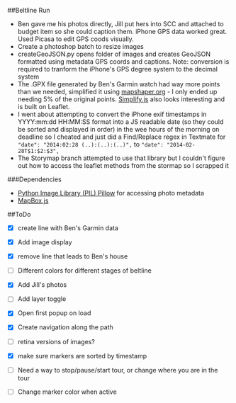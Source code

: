 ##Beltline Run
- Ben gave me his photos directly, Jill put hers into SCC and attached to budget item so she could caption them. iPhone GPS data worked great. Used Picasa to edit GPS coods visually.
- Create a photoshop batch to resize images
- createGeoJSON.py opens folder of images and creates GeoJSON formatted using metadata GPS coords and captions. Note: conversion is required to tranform the iPhone's GPS degree system to the decimal system
- The .GPX file generated by Ben's Garmin watch had way more points than we needed, simplified it using [mapshaper.org](http://www.mapshaper.org/) - I only ended up needing 5% of the original points. [Simplify.js](http://mourner.github.io/simplify-js/) also looks interesting and is built on Leaflet.
- I went about attempting to convert the iPhone exif timestamps in YYYY:mm:dd HH:MM:SS format into a JS readable date (so they could be sorted and displayed in order) in the wee hours of the morning on deadline so I cheated and just did a Find/Replace regex in Textmate for `"date": "2014:02:28 (..):(..):(..)",` to `"date": "2014-02-28T$1:$2:$3",`
- The Storymap branch attempted to use that library but I couldn't figure out how to access the leaflet methods from the stormap so I scrapped it

###Dependencies
 - [Python Image Library (PIL) Pillow](https://github.com/python-imaging/Pillow) for accessing photo metadata
 - [MapBox.js](https://www.mapbox.com/mapbox.js/api/v1.6.2/)
 
##ToDo
 - [X] create line with Ben's Garmin data
 - [X] Add image display
 - [X] remove line that leads to Ben's house
 - [ ] Different colors for different stages of beltline
 - [X] Add Jill's photos
 - [ ] Add layer toggle
 - [X] Open first popup on load
 - [X] Create navigation along the path
 - [ ] retina versions of images?
 - [X] make sure markers are sorted by timestamp
 - [ ] Need a way to stop/pause/start tour, or change where you are in the tour
 - [ ] Change marker color when active
 
